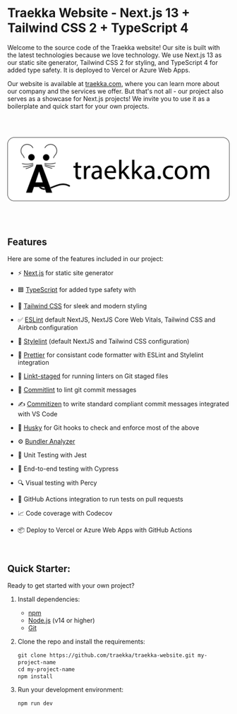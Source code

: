 # Traekka Website - Next.js 13 + Tailwind CSS 2 + TypeScript 4

Welcome to the source code of the Traekka website! Our site is built with the latest technologies because we love technology. We use Next.js 13 as our static site generator, Tailwind CSS 2 for styling, and TypeScript 4 for added type safety. It is deployed to Vercel or Azure Web Apps.

Our website is available at [traekka.com](https://traekka.com), where you can learn more about our company and the services we offer. But that's not all - our project also serves as a showcase for Next.js projects! We invite you to use it as a boilerplate and quick start for your own projects.

<br>
<br>
<p align="center">
  <a href="https://traekka.com"><img src="public/assets/images/traekka-banner-small.png?raw=true" alt="traekka company logo"></a>
</p>
<br>
<br>

## Features

Here are some of the features included in our project:

- ⚡ [Next.js](https://nextjs.org) for static site generator
- 🟦 [TypeScript](https://www.typescriptlang.org) for added type safety with
- 💎 [Tailwind CSS](https://tailwindcss.com) for sleek and modern styling
- ✅ [ESLint](https://eslint.org) default NextJS, NextJS Core Web Vitals, Tailwind CSS and Airbnb configuration
- 🌈 [Stylelint](https://stylelint.io) (default NextJS and Tailwind CSS configuration)
- 🎨 [Prettier](https://prettier.io) for consistant code formatter with ESLint and Stylelint integration
- 🚫 [Linkt-staged](https://github.com/okonet/lint-staged) for running linters on Git staged files
- 📓 [Commitlint](https://commitlint.js.org/) to lint git commit messages
- ✍️ [Commitizen](https://github.com/commitizen/cz-cli) to write standard compliant commit messages integrated with VS Code
- 🦊 [Husky](https://typicode.github.io/husky) for Git hooks to check and enforce most of the above
- ⚙️ [Bundler Analyzer](https://www.npmjs.com/package/@next/bundle-analyzer)

- 🦺 Unit Testing with Jest
- 🧪 End-to-end testing with Cypress
- 🔍 Visual testing with Percy
- 👷 GitHub Actions integration to run tests on pull requests
- 📈 Code coverage with Codecov
- 📦 Deploy to Vercel or Azure Web Apps with GitHub Actions

<br>

## Quick Starter:

Ready to get started with your own project?

1. Install dependencies:

   - [npm](https://www.npmjs.com/get-npm)
   - [Node.js](https://nodejs.org/en/download/) (v14 or higher)
   - [Git](https://git-scm.com/downloads)

2. Clone the repo and install the requirements:

   ```shell
   git clone https://github.com/traekka/traekka-website.git my-project-name
   cd my-project-name
   npm install
   ```

3. Run your development environment:

   ```shell
   npm run dev
   ```
